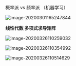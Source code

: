 概率派 vs 频率派   （机器学习）

![image-20200301165247844](C:\Users\liu\AppData\Roaming\Typora\typora-user-images\image-20200301165247844.png)

**线性代数 多项式求导矩阵**

![image-20200326110259032](C:\Users\liu\AppData\Roaming\Typora\typora-user-images\image-20200326110259032.png)

![image-20200326110354992](C:\Users\liu\AppData\Roaming\Typora\typora-user-images\image-20200326110354992.png)

![image-20200326110514629](C:\Users\liu\AppData\Roaming\Typora\typora-user-images\image-20200326110514629.png)